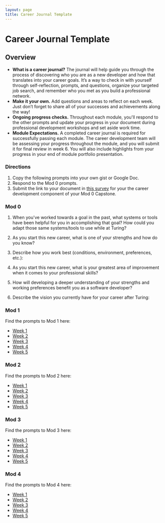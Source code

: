 ```yaml
---
layout: page
title: Career Journal Template
---
```


# Career Journal Template

## Overview
* **What is a career journal?** The journal will help guide you through the process of discovering who you are as a new developer and how that translates into your career goals.  It’s a way to check in with yourself through self-reflection, prompts, and questions, organize your targeted job search, and remember who you met as you build a professional network.   
* **Make it your own.** Add questions and areas to reflect on each week. Just don’t forget to share all of your successes and achievements along the way! 
* **Ongoing progress checks.** Throughout each module, you'll respond to the other prompts and update your progress in your document during professional development workshops and set aside work time. 
* **Module Expectations.** A completed career journal is required for successfully passing each module. The career development team will be assessing your progress throughout the module, and you will submit it for final review in week 6. You will also include highlights from your progress in your end of module portfolio presentation. 

### Directions
1. Copy the following prompts into your own gist or Google Doc. 
2. Respond to the Mod 0 prompts.
3. Submit the link to your document in [this survey](https://forms.gle/x4DCbZV64Z1ouyrY6) for your the career development component of your Mod 0 Capstone. 

### Mod 0 
1. When you've worked towards a goal in the past, what systems or tools have been helpful for you in accomplishing that goal? How could you adapt those same systems/tools to use while at Turing? 

2. As you start this new career, what is one of your strengths and how do you know? 

3. Describe how you work best (conditions, environment, preferences, etc.):

4. As you start this new career, what is your greatest area of improvement when it comes to your professional skills?

5. How will developing a deeper understanding of your strengths and working preferences benefit you as a software developer?

6. Describe the vision you currently have for your career after Turing: 

### Mod 1
Find the prompts to Mod 1 here:
* [Week 1](https://github.com/turingschool/career-development-curriculum-site/blob/master/module_one/mod1_career_journal_prompts.md#week-1)
* [Week 2](https://github.com/turingschool/career-development-curriculum-site/blob/master/module_one/mod1_career_journal_prompts.md#week-2)
* [Week 3](https://github.com/turingschool/career-development-curriculum-site/blob/master/module_one/mod1_career_journal_prompts.md#week-3)
* [Week 4](https://github.com/turingschool/career-development-curriculum-site/blob/master/module_one/mod1_career_journal_prompts.md#week-4)
* [Week 5](https://github.com/turingschool/career-development-curriculum-site/blob/master/module_one/mod1_career_journal_prompts.md#week-5)

### Mod 2
Find the prompts to Mod 2 here:
* [Week 1](https://github.com/turingschool/career-development-curriculum-site/blob/master/module_two/mod2_career_journal_prompts.md#week-1)
* [Week 2](https://github.com/turingschool/career-development-curriculum-site/blob/master/module_two/mod2_career_journal_prompts.md#week-2)
* [Week 3](https://github.com/turingschool/career-development-curriculum-site/blob/master/module_two/mod2_career_journal_prompts.md#week-3)
* [Week 4](https://github.com/turingschool/career-development-curriculum-site/blob/master/module_two/mod2_career_journal_prompts.md#week-4)
* [Week 5](https://github.com/turingschool/career-development-curriculum-site/blob/master/module_two/mod2_career_journal_prompts.md#week-5)

### Mod 3
Find the prompts to Mod 3 here:
* [Week 1](https://github.com/turingschool/career-development-curriculum-site/blob/master/module_three/mod3_career_journal_prompts.md#week-1)
* [Week 2](https://github.com/turingschool/career-development-curriculum-site/blob/master/module_three/mod3_career_journal_prompts.md#week-2)
* [Week 3](https://github.com/turingschool/career-development-curriculum-site/blob/master/module_three/mod3_career_journal_prompts.md#week-3)
* [Week 4](https://github.com/turingschool/career-development-curriculum-site/blob/master/module_three/mod3_career_journal_prompts.md#week-4)
* [Week 5](https://github.com/turingschool/career-development-curriculum-site/blob/master/module_three/mod3_career_journal_prompts.md#week-5)


### Mod 4
Find the prompts to Mod 4 here:
* [Week 1](https://github.com/turingschool/career-development-curriculum-site/blob/master/module_four/mod4_career_journal_prompts.md#week-1)
* [Week 2](https://github.com/turingschool/career-development-curriculum-site/blob/master/module_four/mod4_career_journal_prompts.md#week-2)
* [Week 3](https://github.com/turingschool/career-development-curriculum-site/blob/master/module_four/mod4_career_journal_prompts.md#week-3)
* [Week 4](https://github.com/turingschool/career-development-curriculum-site/blob/master/module_four/mod4_career_journal_prompts.md#week-4)
* [Week 5](https://github.com/turingschool/career-development-curriculum-site/blob/master/module_four/mod4_career_journal_prompts.md#week-5)

